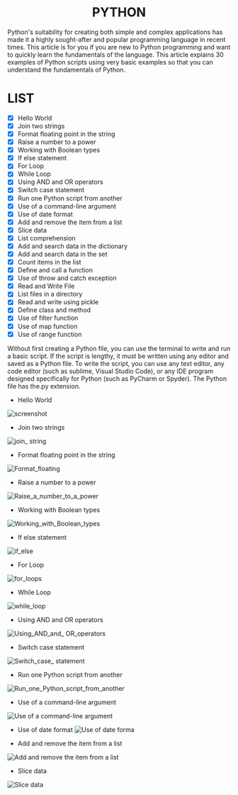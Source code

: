 <!-- Title -->
<h1 align="center" title="...and I'm happy to see you here :)"> PYTHON </h1>

Python's suitability for creating both simple and complex applications has made it a highly sought-after and popular programming language in recent times. This article is for you if you are new to Python programming and want to quickly learn the fundamentals of the language. This article explains 30 examples of Python scripts using very basic examples so that you can understand the fundamentals of Python. 


# LIST

- [X] Hello World
- [X] Join two strings
- [X] Format floating point in the string
- [X] Raise a number to a power
- [X] Working with Boolean types
- [X] If else statement
- [X] For Loop
- [X] While Loop
- [X] Using AND and OR operators
- [X] Switch case statement
- [X] Run one Python script from another
- [X] Use of a command-line argument
- [X] Use of date format
- [X] Add and remove the item from a list
- [X] Slice data
- [X] List comprehension
- [X] Add and search data in the dictionary
- [X] Add and search data in the set
- [X] Count items in the list
- [X] Define and call a function
- [X] Use of throw and catch exception
- [X] Read and Write File
- [X] List files in a directory
- [X] Read and write using pickle
- [X] Define class and method
- [X] Use of filter function
- [X] Use of map function
- [X] Use of range function

Without first creating a Python file, you can use the terminal to write and run a basic script. If the script is lengthy, it must be written using any editor and saved as a Python file. To write the script, you can use any text editor, any code editor (such as sublime, Visual Studio Code), or any IDE program designed specifically for Python (such as PyCharm or Spyder). The Python file has the.py extension. 


- Hello World

![screenshot](https://github.com/NetNinja-SecTool/Python_Scripts-/assets/156086963/6ce77fc2-1016-4202-9a3a-1a61f3cf87a6)

- Join two strings

![join_ string](https://github.com/NetNinja-SecTool/Python_Scripts-/assets/156086963/acf700e1-a39a-4ffc-ab44-6bbdc45e7b80)

- Format floating point in the string

![Format_floating](https://github.com/NetNinja-SecTool/Python_Scripts-/assets/156086963/dc7b26a7-40dc-46e5-adca-d6a4ab16e457)

- Raise a number to a power

![Raise_a_number_to_a_power](https://github.com/NetNinja-SecTool/Python_Scripts-/assets/156086963/0748a8bd-2aae-46c5-ad38-9aec8b60da27)

- Working with Boolean types

![Working_with_Boolean_types](https://github.com/NetNinja-SecTool/Python_Scripts-/assets/156086963/c366d8a4-9a63-4d58-b06d-60a4126839ca)

- If else statement
  
![if_else](https://github.com/NetNinja-SecTool/Python_Scripts-/assets/156086963/13540c8a-34ef-4dbb-aeb3-b9294ce7dea6)

- For Loop
  
![for_loops](https://github.com/NetNinja-SecTool/Python_Scripts-/assets/156086963/e0101eaf-8802-4ada-b91f-c6d7f9115e8d)

- While Loop
  
![while_loop](https://github.com/NetNinja-SecTool/Python_Scripts-/assets/156086963/162aa85a-1541-4b4a-9c22-a759a8b793a0)

- Using AND and OR operators
  
![Using_AND_and_ OR_operators](https://github.com/NetNinja-SecTool/Python_Scripts-/assets/156086963/5e645423-faa3-49da-94e2-4721cfe5e6f6)

- Switch case statement
  
![Switch_case_ statement](https://github.com/NetNinja-SecTool/Python_Scripts-/assets/156086963/a5813786-b324-419b-836b-161f971ada15)

-  Run one Python script from another

![Run_one_Python_script_from_another](https://github.com/NetNinja-SecTool/Python_Scripts-/assets/156086963/86973280-00c1-4ca0-95b1-f43b0bae10dc)

-  Use of a command-line argument
  
![Use of a command-line argument](https://github.com/NetNinja-SecTool/Python_Scripts-/assets/156086963/b5c1b6e5-8871-4152-9ac9-fba018227846)

-  Use of date format
 ![Use of date forma](https://github.com/NetNinja-SecTool/Python_Scripts-/assets/156086963/922e5e5f-58ac-4180-8e16-d08c09aa2425)

- Add and remove the item from a list

 ![Add and remove the item from a list](https://github.com/NetNinja-SecTool/Python_Scripts-/assets/156086963/f1bf8d33-415d-4506-a823-ab9bcca66d7f)

-  Slice data

![Slice data](https://github.com/NetNinja-SecTool/Python_Scripts-/assets/156086963/675388c5-f5c2-4b95-aa75-326b65198add)




















 
